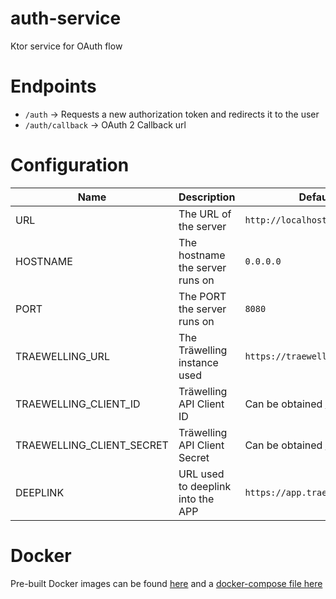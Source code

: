 # auth-service

Ktor service for OAuth flow

# Endpoints

- `/auth` -> Requests a new authorization token and redirects it to the user
- `/auth/callback` -> OAuth 2 Callback url

# Configuration

| Name                      | Description                       | Default                                                              |
|---------------------------|-----------------------------------|----------------------------------------------------------------------|
| URL                       | The URL of the server             | `http://localhost:8080`                                              |
| HOSTNAME                  | The hostname the server runs on   | `0.0.0.0`                                                            |
| PORT                      | The PORT the server runs on       | `8080`                                                               |
| TRAEWELLING_URL           | The Träwelling instance used      | `https://traewelling.de`                                             |
| TRAEWELLING_CLIENT_ID     | Träwelling API Client ID          | Can be obtained [here](https://traewelling.de/settings/applications) |
| TRAEWELLING_CLIENT_SECRET | Träwelling API Client Secret      | Can be obtained [here](https://traewelling.de/settings/applications) |
| DEEPLINK                  | URL used to deeplink into the APP | `https://app.traewelldroid.de`                                       |

# Docker

Pre-built Docker images can be found [here](https://github.com/Traewelldroid/auth-service/pkgs/container/auth-service%2Fservice) and a [docker-compose file here](docker-compose.yaml)

